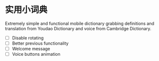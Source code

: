 # 实用小词典
Extremely simple and functional mobile dictionary grabbing definitions and translation from Youdao Dictionary and voice from Cambridge Dictionary.

- [ ] Disable rotating
- [ ] Better previous functionality
- [ ] Welcome message
- [ ] Voice buttons animation

